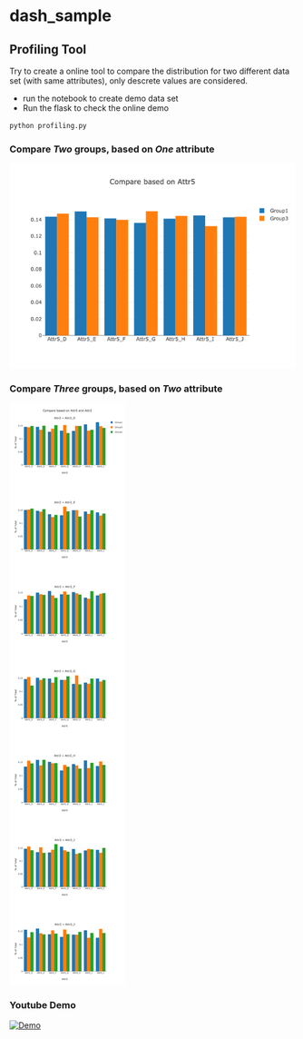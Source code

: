 # dash_sample

## Profiling Tool

Try to create a online tool to compare the distribution for two different data set (with same attributes), only descrete values are considered.

- run the notebook to create demo data set
- Run the flask to check the online demo

```bash
python profiling.py
```

### Compare *Two* groups, based on *One* attribute

![image](2_groups_1_attr.png)

### Compare *Three* groups, based on *Two* attribute

![image](3_groups_2_attrs.png)

### Youtube Demo
[![Demo](https://img.youtube.com/vi/YHFgc3eAt80/0.jpg)](https://www.youtube.com/watch?v=YHFgc3eAt80)